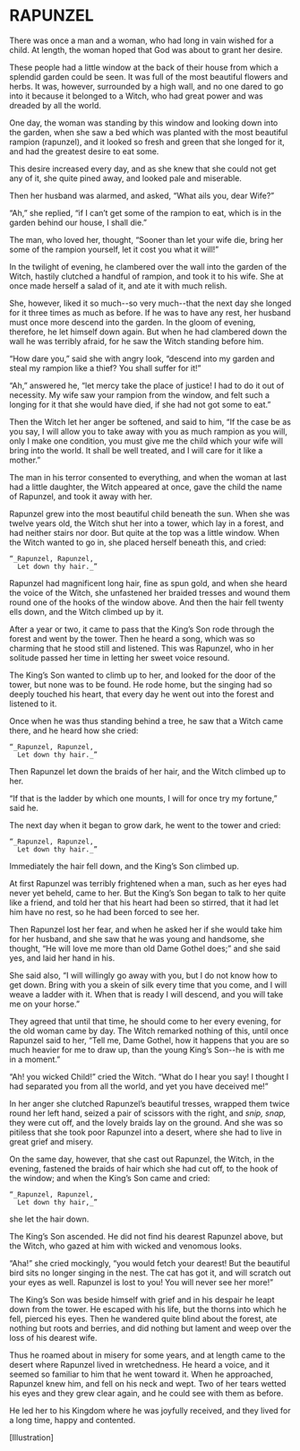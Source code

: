 # RAPUNZEL


There was once a man and a woman, who had long in vain wished for a
child. At length, the woman hoped that God was about to grant her
desire.

These people had a little window at the back of their house from which
a splendid garden could be seen. It was full of the most beautiful
flowers and herbs. It was, however, surrounded by a high wall, and no
one dared to go into it because it belonged to a Witch, who had great
power and was dreaded by all the world.

One day, the woman was standing by this window and looking down
into the garden, when she saw a bed which was planted with the most
beautiful rampion (rapunzel), and it looked so fresh and green that she
longed for it, and had the greatest desire to eat some.

This desire increased every day, and as she knew that she could not get
any of it, she quite pined away, and looked pale and miserable.

Then her husband was alarmed, and asked, “What ails you, dear Wife?”

“Ah,” she replied, “if I can’t get some of the rampion to eat, which is
in the garden behind our house, I shall die.”

The man, who loved her, thought, “Sooner than let your wife die, bring
her some of the rampion yourself, let it cost you what it will!”

In the twilight of evening, he clambered over the wall into the garden
of the Witch, hastily clutched a handful of rampion, and took it to
his wife. She at once made herself a salad of it, and ate it with much
relish.

She, however, liked it so much--so very much--that the next day she
longed for it three times as much as before. If he was to have any
rest, her husband must once more descend into the garden. In the gloom
of evening, therefore, he let himself down again. But when he had
clambered down the wall he was terribly afraid, for he saw the Witch
standing before him.

“How dare you,” said she with angry look, “descend into my garden and
steal my rampion like a thief? You shall suffer for it!”

“Ah,” answered he, “let mercy take the place of justice! I had to do it
out of necessity. My wife saw your rampion from the window, and felt
such a longing for it that she would have died, if she had not got some
to eat.”

Then the Witch let her anger be softened, and said to him, “If the case
be as you say, I will allow you to take away with you as much rampion
as you will, only I make one condition, you must give me the child
which your wife will bring into the world. It shall be well treated,
and I will care for it like a mother.”

The man in his terror consented to everything, and when the woman at
last had a little daughter, the Witch appeared at once, gave the child
the name of Rapunzel, and took it away with her.

Rapunzel grew into the most beautiful child beneath the sun. When she
was twelve years old, the Witch shut her into a tower, which lay in
a forest, and had neither stairs nor door. But quite at the top was
a little window. When the Witch wanted to go in, she placed herself
beneath this, and cried:

    “_Rapunzel, Rapunzel,
      Let down thy hair._”

Rapunzel had magnificent long hair, fine as spun gold, and when she
heard the voice of the Witch, she unfastened her braided tresses and
wound them round one of the hooks of the window above. And then the
hair fell twenty ells down, and the Witch climbed up by it.

After a year or two, it came to pass that the King’s Son rode through
the forest and went by the tower. Then he heard a song, which was so
charming that he stood still and listened. This was Rapunzel, who in
her solitude passed her time in letting her sweet voice resound.

The King’s Son wanted to climb up to her, and looked for the door of
the tower, but none was to be found. He rode home, but the singing had
so deeply touched his heart, that every day he went out into the forest
and listened to it.

Once when he was thus standing behind a tree, he saw that a Witch came
there, and he heard how she cried:

    “_Rapunzel, Rapunzel,
      Let down thy hair._”

Then Rapunzel let down the braids of her hair, and the Witch climbed up
to her.

“If that is the ladder by which one mounts, I will for once try my
fortune,” said he.

The next day when it began to grow dark, he went to the tower and cried:

    “_Rapunzel, Rapunzel,
      Let down thy hair._”

Immediately the hair fell down, and the King’s Son climbed up.

At first Rapunzel was terribly frightened when a man, such as her eyes
had never yet beheld, came to her. But the King’s Son began to talk
to her quite like a friend, and told her that his heart had been so
stirred, that it had let him have no rest, so he had been forced to see
her.

Then Rapunzel lost her fear, and when he asked her if she would take
him for her husband, and she saw that he was young and handsome, she
thought, “He will love me more than old Dame Gothel does;” and she said
yes, and laid her hand in his.

She said also, “I will willingly go away with you, but I do not know
how to get down. Bring with you a skein of silk every time that you
come, and I will weave a ladder with it. When that is ready I will
descend, and you will take me on your horse.”

They agreed that until that time, he should come to her every evening,
for the old woman came by day. The Witch remarked nothing of this,
until once Rapunzel said to her, “Tell me, Dame Gothel, how it happens
that you are so much heavier for me to draw up, than the young King’s
Son--he is with me in a moment.”

“Ah! you wicked Child!” cried the Witch. “What do I hear you say!
I thought I had separated you from all the world, and yet you have
deceived me!”

In her anger she clutched Rapunzel’s beautiful tresses, wrapped them
twice round her left hand, seized a pair of scissors with the right,
and _snip, snap,_ they were cut off, and the lovely braids lay on the
ground. And she was so pitiless that she took poor Rapunzel into a
desert, where she had to live in great grief and misery.

On the same day, however, that she cast out Rapunzel, the Witch, in the
evening, fastened the braids of hair which she had cut off, to the hook
of the window; and when the King’s Son came and cried:

    “_Rapunzel, Rapunzel,
      Let down thy hair,_”

she let the hair down.

The King’s Son ascended. He did not find his dearest Rapunzel above,
but the Witch, who gazed at him with wicked and venomous looks.

“Aha!” she cried mockingly, “you would fetch your dearest! But the
beautiful bird sits no longer singing in the nest. The cat has got it,
and will scratch out your eyes as well. Rapunzel is lost to you! You
will never see her more!”

The King’s Son was beside himself with grief and in his despair he
leapt down from the tower. He escaped with his life, but the thorns
into which he fell, pierced his eyes. Then he wandered quite blind
about the forest, ate nothing but roots and berries, and did nothing
but lament and weep over the loss of his dearest wife.

Thus he roamed about in misery for some years, and at length came to
the desert where Rapunzel lived in wretchedness. He heard a voice,
and it seemed so familiar to him that he went toward it. When he
approached, Rapunzel knew him, and fell on his neck and wept. Two of
her tears wetted his eyes and they grew clear again, and he could see
with them as before.

He led her to his Kingdom where he was joyfully received, and they
lived for a long time, happy and contented.




[Illustration]


